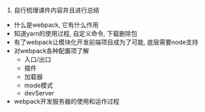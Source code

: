 1. 自行梳理课件内容并且进行总结
+  什么是webpack, 它有什么作用
+  知道yarn的使用过程, 自定义命令, 下载删除包
+  有了webpack让模块化开发前端项目成为了可能, 底层需要node支持
+  对webpack各种配置项了解
   + 入口/出口
   + 插件
   + 加载器
   + mode模式
   + devServer
+ webpack开发服务器的使用和运作过程
